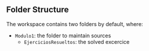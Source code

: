 ## Folder Structure

The workspace contains two folders by default, where:

- `Modulo1`: the folder to maintain sources
  - `EjerciciosResueltos`: the solved excercice
